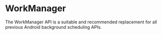# WorkManager
The WorkManager API is a suitable and recommended replacement for all previous Android background scheduling APIs. 